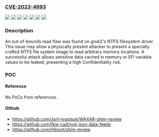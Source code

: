 ### [CVE-2023-4693](https://cve.mitre.org/cgi-bin/cvename.cgi?name=CVE-2023-4693)
![](https://img.shields.io/static/v1?label=Product&message=Fedora&color=blue)
![](https://img.shields.io/static/v1?label=Product&message=Red%20Hat%20Enterprise%20Linux%207&color=blue)
![](https://img.shields.io/static/v1?label=Product&message=Red%20Hat%20Enterprise%20Linux%208&color=blue)
![](https://img.shields.io/static/v1?label=Product&message=Red%20Hat%20Enterprise%20Linux%209&color=blue)
![](https://img.shields.io/static/v1?label=Product&message=grub2&color=blue)
![](https://img.shields.io/static/v1?label=Version&message=n%2Fa&color=blue)
![](https://img.shields.io/static/v1?label=Vulnerability&message=Out-of-bounds%20Read&color=brighgreen)

### Description

An out-of-bounds read flaw was found on grub2's NTFS filesystem driver. This issue may allow a physically present attacker to present a specially crafted NTFS file system image to read arbitrary memory locations. A successful attack allows sensitive data cached in memory or EFI variable values to be leaked, presenting a high Confidentiality risk.

### POC

#### Reference
No PoCs from references.

#### Github
- https://github.com/Jurij-Ivastsuk/WAXAR-shim-review
- https://github.com/fkie-cad/nvd-json-data-feeds
- https://github.com/rhboot/shim-review

